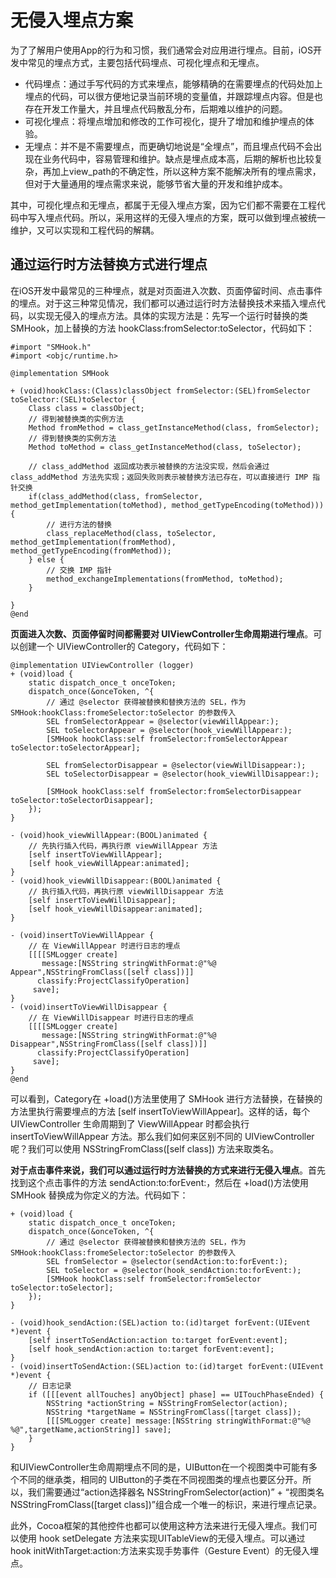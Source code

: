 
# 无侵入埋点方案

为了了解用户使用App的行为和习惯，我们通常会对应用进行埋点。目前，iOS开发中常见的埋点方式，主要包括代码埋点、可视化埋点和无埋点。

* 代码埋点：通过手写代码的方式来埋点，能够精确的在需要埋点的代码处加上埋点的代码，可以很方便地记录当前环境的变量值，并跟踪埋点内容。但是也存在开发工作量大，并且埋点代码散乱分布，后期难以维护的问题。
* 可视化埋点：将埋点增加和修改的工作可视化，提升了增加和维护埋点的体验。
* 无埋点：并不是不需要埋点，而更确切地说是“全埋点”，而且埋点代码不会出现在业务代码中，容易管理和维护。缺点是埋点成本高，后期的解析也比较复杂，再加上view_path的不确定性，所以这种方案不能解决所有的埋点需求，但对于大量通用的埋点需求来说，能够节省大量的开发和维护成本。

其中，可视化埋点和无埋点，都属于无侵入埋点方案，因为它们都不需要在工程代码中写入埋点代码。所以，采用这样的无侵入埋点的方案，既可以做到埋点被统一维护，又可以实现和工程代码的解耦。

## 通过运行时方法替换方式进行埋点

在iOS开发中最常见的三种埋点，就是对页面进入次数、页面停留时间、点击事件的埋点。对于这三种常见情况，我们都可以通过运行时方法替换技术来插入埋点代码，以实现无侵入的埋点方法。具体的实现方法是：先写一个运行时替换的类 SMHook，加上替换的方法 hookClass:fromSelector:toSelector，代码如下：

```
#import "SMHook.h"
#import <objc/runtime.h>

@implementation SMHook

+ (void)hookClass:(Class)classObject fromSelector:(SEL)fromSelector toSelector:(SEL)toSelector {
    Class class = classObject;
    // 得到被替换类的实例方法
    Method fromMethod = class_getInstanceMethod(class, fromSelector);
    // 得到替换类的实例方法
    Method toMethod = class_getInstanceMethod(class, toSelector);
    
    // class_addMethod 返回成功表示被替换的方法没实现，然后会通过 class_addMethod 方法先实现；返回失败则表示被替换方法已存在，可以直接进行 IMP 指针交换 
    if(class_addMethod(class, fromSelector, method_getImplementation(toMethod), method_getTypeEncoding(toMethod))) {
    	// 进行方法的替换
        class_replaceMethod(class, toSelector, method_getImplementation(fromMethod), method_getTypeEncoding(fromMethod));
    } else {
    	// 交换 IMP 指针
        method_exchangeImplementations(fromMethod, toMethod);
    }

}
@end
```

**页面进入次数、页面停留时间都需要对 UIViewController生命周期进行埋点**。可以创建一个 UIViewController的 Category，代码如下：

```
@implementation UIViewController (logger)
+ (void)load {
    static dispatch_once_t onceToken;
    dispatch_once(&onceToken, ^{
        // 通过 @selector 获得被替换和替换方法的 SEL，作为 SMHook:hookClass:fromeSelector:toSelector 的参数传入 
        SEL fromSelectorAppear = @selector(viewWillAppear:);
        SEL toSelectorAppear = @selector(hook_viewWillAppear:);
        [SMHook hookClass:self fromSelector:fromSelectorAppear toSelector:toSelectorAppear];
        
        SEL fromSelectorDisappear = @selector(viewWillDisappear:);
        SEL toSelectorDisappear = @selector(hook_viewWillDisappear:);
        
        [SMHook hookClass:self fromSelector:fromSelectorDisappear toSelector:toSelectorDisappear];
    });
}

- (void)hook_viewWillAppear:(BOOL)animated {
    // 先执行插入代码，再执行原 viewWillAppear 方法
    [self insertToViewWillAppear];
    [self hook_viewWillAppear:animated];
}
- (void)hook_viewWillDisappear:(BOOL)animated {
    // 执行插入代码，再执行原 viewWillDisappear 方法
    [self insertToViewWillDisappear];
    [self hook_viewWillDisappear:animated];
}

- (void)insertToViewWillAppear {
    // 在 ViewWillAppear 时进行日志的埋点
    [[[[SMLogger create]
       message:[NSString stringWithFormat:@"%@ Appear",NSStringFromClass([self class])]]
      classify:ProjectClassifyOperation]
     save];
}
- (void)insertToViewWillDisappear {
    // 在 ViewWillDisappear 时进行日志的埋点
    [[[[SMLogger create]
       message:[NSString stringWithFormat:@"%@ Disappear",NSStringFromClass([self class])]]
      classify:ProjectClassifyOperation]
     save];
}
@end
```

可以看到，Category在 +load()方法里使用了 SMHook 进行方法替换，在替换的方法里执行需要埋点的方法 [self insertToViewWillAppear]。这样的话，每个 UIViewController 生命周期到了 ViewWillAppear 时都会执行 insertToViewWillAppear 方法。那么我们如何来区别不同的 UIViewController呢？我们可以使用 NSStringFromClass([self class]) 方法来取类名。

**对于点击事件来说，我们可以通过运行时方法替换的方式来进行无侵入埋点**。首先找到这个点击事件的方法 sendAction:to:forEvent:，然后在 +load()方法使用 SMHook 替换成为你定义的方法。代码如下：

```
+ (void)load {
    static dispatch_once_t onceToken;
    dispatch_once(&onceToken, ^{
        // 通过 @selector 获得被替换和替换方法的 SEL，作为 SMHook:hookClass:fromeSelector:toSelector 的参数传入
        SEL fromSelector = @selector(sendAction:to:forEvent:);
        SEL toSelector = @selector(hook_sendAction:to:forEvent:);
        [SMHook hookClass:self fromSelector:fromSelector toSelector:toSelector];
    });
}

- (void)hook_sendAction:(SEL)action to:(id)target forEvent:(UIEvent *)event {
    [self insertToSendAction:action to:target forEvent:event];
    [self hook_sendAction:action to:target forEvent:event];
}
- (void)insertToSendAction:(SEL)action to:(id)target forEvent:(UIEvent *)event {
    // 日志记录
    if ([[[event allTouches] anyObject] phase] == UITouchPhaseEnded) {
        NSString *actionString = NSStringFromSelector(action);
        NSString *targetName = NSStringFromClass([target class]);
        [[[SMLogger create] message:[NSString stringWithFormat:@"%@ %@",targetName,actionString]] save];
    }
}
```

和UIViewController生命周期埋点不同的是，UIButton在一个视图类中可能有多个不同的继承类，相同的 UIButton的子类在不同视图类的埋点也要区分开。所以，我们需要通过“action选择器名 NSStringFromSelector(action)” + “视图类名 NSStringFromClass([target class])”组合成一个唯一的标识，来进行埋点记录。

此外，Cocoa框架的其他控件也都可以使用这种方法来进行无侵入埋点。我们可以使用 hook setDelegate 方法来实现UITableView的无侵入埋点。可以通过 hook initWithTarget:action:方法来实现手势事件（Gesture Event）的无侵入埋点。



